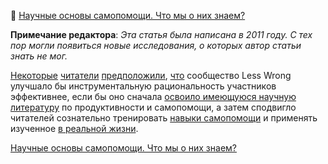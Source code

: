 📝 [Научные основы самопомощи. Что мы о них знаем?](https://lesswrong.ru/w/%D0%9D%D0%B0%D1%83%D1%87%D0%BD%D1%8B%D0%B5_%D0%BE%D1%81%D0%BD%D0%BE%D0%B2%D1%8B_%D1%81%D0%B0%D0%BC%D0%BE%D0%BF%D0%BE%D0%BC%D0%BE%D1%89%D0%B8_%D0%A7%D1%82%D0%BE_%D0%BC%D1%8B_%D0%BE_%D0%BD%D0%B8%D1%85_%D0%B7%D0%BD%D0%B0%D0%B5%D0%BC)

**Примечание редактора**: _Эта статья была написана в 2011 году. С тех пор могли появиться новые исследования, о которых автор статьи знать не мог._

[Некоторые](http://lesswrong.com/lw/9p/rationality_its_not_that_great/) [читатели](http://lesswrong.com/lw/bg/instrumental_rationality_is_a_chimera/) [предположили](http://lesswrong.com/lw/2po/selfimprovement_or_shiny_distraction_why_less/), [что](http://lesswrong.com/lw/2p5/humans_are_not_automatically_strategic/2l5h) сообщество Less Wrong улучшало бы инструментальную рациональность участников эффективнее, если бы оно сначала [освоило имеющуюся научную литературу](http://lesswrong.com/lw/3m3/the_neglected_virtue_of_scholarship/) по продуктивности и самопомощи, а затем сподвигло читателей сознательно тренировать [навыки самопомощи](http://lesswrong.com/lw/3kv/working_hurts_less_than_procrastinating_we_fear/) и применять изученное [в реальной жизни](http://lesswrong.com/lw/34m/what_ive_learned_from_less_wrong/).

[Научные основы самопомощи. Что мы о них знаем?](https://lesswrong.ru/w/%D0%9D%D0%B0%D1%83%D1%87%D0%BD%D1%8B%D0%B5_%D0%BE%D1%81%D0%BD%D0%BE%D0%B2%D1%8B_%D1%81%D0%B0%D0%BC%D0%BE%D0%BF%D0%BE%D0%BC%D0%BE%D1%89%D0%B8_%D0%A7%D1%82%D0%BE_%D0%BC%D1%8B_%D0%BE_%D0%BD%D0%B8%D1%85_%D0%B7%D0%BD%D0%B0%D0%B5%D0%BC)